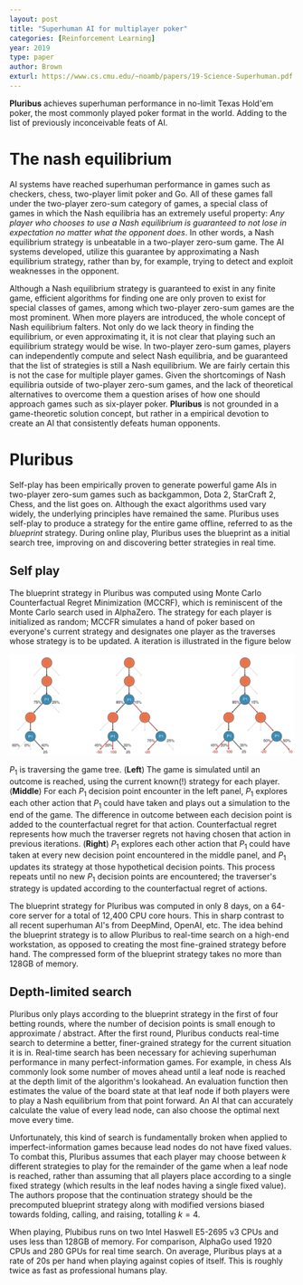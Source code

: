 ```yaml
---
layout: post
title: "Superhuman AI for multiplayer poker"
categories: [Reinforcement Learning]
year: 2019
type: paper
author: Brown
exturl: https://www.cs.cmu.edu/~noamb/papers/19-Science-Superhuman.pdf
---
```

**Pluribus** achieves superhuman performance in no-limit Texas Hold'em poker, the most commonly played poker format in the world. Adding to the list of previously inconceivable feats of AI. 

# The nash equilibrium
AI systems have reached superhuman performance in games such as checkers, chess, two-player limit poker and Go. All of these games fall under the two-player zero-sum category of games, a special class of games in which the Nash equilibria has an extremely useful property: *Any player who chooses to use a Nash equilibrium is guaranteed to not lose in expectation no matter what the opponent does*. In other words, a Nash equilibrium strategy is unbeatable in a two-player zero-sum game. The AI systems developed, utilize this guarantee by approximating a Nash equilibrium strategy, rather than by, for example, trying to detect and exploit weaknesses in the opponent. 

Although a Nash equilibrium strategy is guaranteed to exist in any finite game, efficient algorithms for finding one are only proven to exist for special classes of games, among which two-player zero-sum games are the most prominent. When more players are introduced, the whole concept of Nash equilibrium falters. Not only do we lack theory in finding the equilibrium, or even approximating it, it is not clear that playing such an equilibrium strategy would be wise. In two-player zero-sum games, players can independently compute and select Nash equilibria, and be guaranteed that the list of strategies is still a Nash equilibrium. We are fairly certain this is not the case for multiple player games. Given the shortcomings of Nash equilibria outside of two-player zero-sum games, and the lack of theoretical alternatives to overcome them a question arises of how one should approach games such as six-player poker. **Pluribus** is not grounded in a game-theoretic solution concept, but rather in a empirical devotion to create an AI that consistently defeats human opponents.

# Pluribus 
Self-play has been empirically proven to generate powerful game AIs in two-player zero-sum games such as backgammon, Dota 2, StarCraft 2, Chess, and the list goes on. Although the exact algorithms used vary widely, the underlying principles have remained the same. Pluribus uses self-play to produce a strategy for the entire game offline, referred to as the *blueprint* strategy. During online play, Pluribus uses the blueprint as a initial search tree, improving on and discovering better strategies in real time.  

## Self play
The blueprint strategy in Pluribus was computed using Monte Carlo Counterfactual Regret Minimization (MCCRF), which is reminiscent of the Monte Carlo search used in AlphaZero. The strategy for each player is initialized as random; MCCFR simulates a hand of poker based on everyone's current strategy and designates one player as the traverses whose strategy is to be updated. A iteration is illustrated in the figure below

![](/public/images/montecarlocfr.png)

$P_1$ is traversing the game tree. (**Left**) The game is simulated until an outcome is reached, using the current known(!) strategy for each player. (**Middle**) For each $P_1$ decision point encounter in the left panel, $P_1$ explores each other action that $P_1$ could have taken and plays out a simulation to the end of the game. The difference in outcome between each decision point is added to the counterfactual regret for that action. Counterfactual regret represents how much the traverser regrets not having chosen that action in previous iterations. (**Right**) $P_1$ explores each other action that $P_1$ could have taken at every new decision point encountered in the middle panel, and $P_1$ updates its strategy at those hypothetical decision points. This process repeats until no new $P_1$ decision points are encountered; the traverser's strategy is updated according to the counterfactual regret of actions.

The blueprint strategy for Pluribus was computed in only 8 days, on a 64-core server for a total of 12,400 CPU core hours. This in sharp contrast to all recent superhuman AI's from DeepMind, OpenAI, etc. The idea behind the blueprint strategy is to allow Pluribus to real-time search on a high-end workstation, as opposed to creating the most fine-grained strategy before hand. The compressed form of the blueprint strategy takes no more than 128GB of memory.

## Depth-limited search
Pluribus only plays according to the blueprint strategy in the first of four betting rounds, where the number of decision points is small enough to approximate / abstract. After the first round, Pluribus conducts real-time search  to determine a better, finer-grained strategy for the current situation it is in. Real-time search has been necessary for achieving superhuman performance in many perfect-information games. For example, in chess AIs commonly look some number of moves ahead until a leaf node is reached at the depth limit of the algorithm's lookahead. An evaluation function then estimates the value of the board state at that leaf node if both players were to play a Nash equilibrium from that point forward. An AI that can accurately calculate the value of every lead node, can also choose the optimal next move every time. 

Unfortunately, this kind of search is fundamentally broken when applied to imperfect-information games because lead nodes do not have fixed values. To combat this, Pluribus   assumes that each player may choose between $k$ different strategies to play for the remainder of the game when a leaf node is reached, rather than assuming that all players place according to a single fixed strategy (which results in the leaf nodes having a single fixed value). The authors propose that the continuation strategy should be the precomputed blueprint strategy along with modified versions biased towards folding, calling, and raising, totalling $k = 4$.

When playing, Plubibus runs on two Intel Haswell E5-2695 v3 CPUs and uses less than 128GB of memory. For comparison, AlphaGo used 1920 CPUs and 280 GPUs for real time search. On average, Pluribus plays at a rate of 20s per hand when playing against copies of itself. This is roughly twice as fast as professional humans play.




